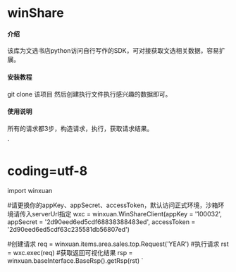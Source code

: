 # winShare

#### 介绍
该库为文选书店python访问自行写作的SDK，可对接获取文选相关数据，容易扩展。


#### 安装教程

git clone 该项目
然后创建执行文件执行感兴趣的数据即可。


#### 使用说明
所有的请求都3步，构造请求，执行，获取请求结果。

`
# coding=utf-8
import winxuan

#请更换你的appKey、appSecret、accessToken，默认访问正式环境，沙箱环境请传入serverUrl指定
wxc = winxuan.WinShareClient(appKey = '100032', appSecret = '2d90eed6ed5cdf68838388483ed', accessToken = '2d90eed6ed5cdf63c235581db56807ed')    

#创建请求
req = winxuan.items.area.sales.top.Request('YEAR')
#执行请求
rst = wxc.exec(req)
#获取返回可视化结果
rsp = winxuan.baseInterface.BaseRsp().getRsp(rst)
`

